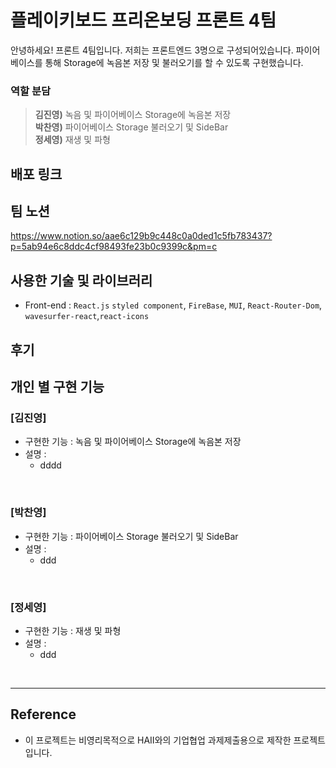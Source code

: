 # 플레이키보드 프리온보딩 프론트 4팀

안녕하세요! 프론트 4팀입니다. 저희는 프론트엔드 3명으로 구성되어있습니다.
파이어베이스를 통해 Storage에 녹음본 저장 및 불러오기를 할 수 있도록 구현했습니다.

### 역할 분담

>**김진영)** 녹음 및 파이어베이스 Storage에 녹음본 저장 <br/>
**박찬영)** 파이어베이스 Storage 불러오기 및 SideBar <br/>
**정세영)** 재생 및 파형

##  배포 링크


## 팀 노션
https://www.notion.so/aae6c129b9c448c0a0ded1c5fb783437?p=5ab94e6c8ddc4cf98493fe23b0c9399c&pm=c


## 사용한 기술 및 라이브러리
+ Front-end : `React.js` `styled component`, `FireBase`, `MUI`, `React-Router-Dom`, `wavesurfer-react`,`react-icons`

## 후기

## 개인 별 구현 기능

### [김진영]
- 구현한 기능 : 녹음 및 파이어베이스 Storage에 녹음본 저장
- 설명 : 
  - dddd
<br/>

### [박찬영]
- 구현한 기능 : 파이어베이스 Storage 불러오기 및 SideBar
- 설명 : 
  - ddd
<br/>

### [정세영]
- 구현한 기능 : 재생 및 파형
- 설명 :
  - ddd

<br/>

  
---

## Reference

- 이 프로젝트는 비영리목적으로 HAII와의 기업협업 과제제출용으로 제작한 프로젝트입니다.
